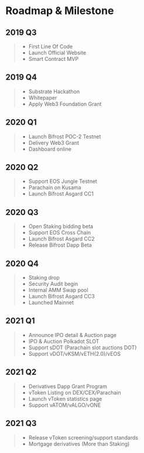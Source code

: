 # Roadmap & Milestone

## 2019 Q3
>* First Line Of Code
>* Launch Official Website
>* Smart Contract MVP

## 2019 Q4
>* Substrate Hackathon
>* Whitepaper
>* Apply Web3 Foundation Grant

## 2020 Q1
>* Launch Bifrost POC-2 Testnet
>* Delivery Web3 Grant
>* Dashboard online

## 2020 Q2
>* Support EOS Jungle Testnet
>* Parachain on Kusama
>* Launch Bifrost Asgard CC1

## 2020 Q3
>* Open Staking bidding beta
>* Support EOS Cross Chain
>* Launch Bifrost Asgard CC2
>* Release Bifrost Dapp Beta

## 2020 Q4
>* Staking drop
>* Security Audit begin
>* Internal AMM Swap pool
>* Launch Bifrost Asgard CC3
>* Launched Mainnet

## 2021 Q1
>* Announce IPO detail & Auction page
>* IPO & Auction Polkadot SLOT
>* Support sDOT (Parachain slot auctions DOT)
>* Support vDOT/vKSM/vETH(2.0)/vEOS

## 2021 Q2
>* Derivatives Dapp Grant Program
>* vToken Listing on DEX/CEX/Parachain
>* Launch vToken statistics page
>* Support vATOM/vALGO/vONE

## 2021 Q3
>* Release vToken screening/support standards
>* Mortgage derivatives (More than Staking)
